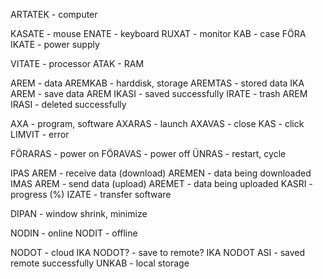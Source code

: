 ARTATEK - computer

KASATE - mouse
ENATE - keyboard
RUXAT - monitor
KAB - case
FÖRA IKATE - power supply

VITATE - processor
ATAK - RAM

AREM - data
AREMKAB - harddisk, storage
AREMTAS - stored data
IKA AREM - save data
AREM IKASI - saved successfully
IRATE - trash
AREM IRASI - deleted successfully

AXA - program, software
AXARAS - launch
AXAVAS - close
KAS - click
LIMVIT - error

FÖRARAS - power on
FÖRAVAS - power off
ÜNRAS - restart, cycle

IPAS AREM - receive data (download)
AREMEN - data being downloaded
IMAS AREM - send data (upload)
AREMET - data being uploaded
KASRI - progress (%)
IZATE - transfer software

DIPAN - window shrink, minimize

NODIN - online
NODIT - offline

NODOT - cloud
IKA NODOT? - save to remote?
IKA NODOT ASI - saved remote successfully
UNKAB - local storage